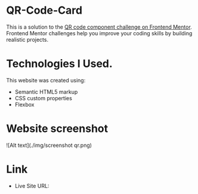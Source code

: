 # QR-Code-Card

This is a solution to the [QR code component challenge on Frontend Mentor](https://www.frontendmentor.io/challenges/qr-code-component-iux_sIO_H). Frontend Mentor challenges help you improve your coding skills by building realistic projects. 

# Technologies I Used.
This website was created using:

- Semantic HTML5 markup
- CSS custom properties
- Flexbox

# Website screenshot

![Alt text](./img/screenshot qr.png)


# Link
- Live Site URL: 
